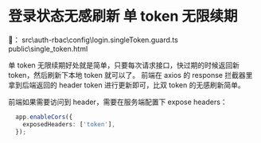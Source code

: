 # 登录状态无感刷新 单 token 无限续期

🌰：
src\auth-rbac\config\login.singleToken.guard.ts
public\single_token.html

单 token 无限续期好处就是简单，只要每次请求接口，快过期的时候返回新 token，然后刷新下本地 token 就可以了。
前端在 axios 的 response 拦截器里拿到后端返回的 header token 进行更新即可，比双 token 的无感刷新简单。


前端如果需要访问到 header，需要在服务端配置下 expose headers：

```ts :main.ts
  app.enableCors({
    exposedHeaders: ['token'],
  });
```

